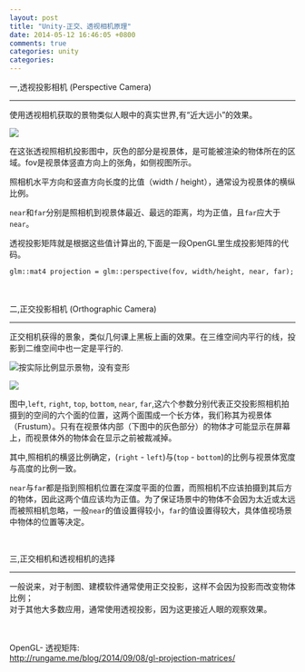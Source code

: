 ```yaml
---
layout: post
title: "Unity-正交、透视相机原理"
date: 2014-05-12 16:46:05 +0800
comments: true
categories: unity
categories: 
---
```


一,透视投影相机 (Perspective Camera)

---

使用透视相机获取的景物类似人眼中的真实世界,有“近大远小”的效果。

![](/images/2014/5/perspective-camera.jpg)


在这张透视照相机投影图中，灰色的部分是视景体，是可能被渲染的物体所在的区域。fov是视景体竖直方向上的张角，如侧视图所示。

照相机水平方向和竖直方向长度的比值（width / height），通常设为视景体的横纵比例。

`near`和`far`分别是照相机到视景体最近、最远的距离，均为正值，且`far`应大于`near`。

透视投影矩阵就是根据这些值计算出的,下面是一段OpenGL里生成投影矩阵的代码。

	glm::mat4 projection = glm::perspective(fov, width/height, near, far);

<!--more-->
<br><br>
二,正交投影相机 (Orthographic Camera)

---

正交相机获得的景象，类似几何课上黑板上画的效果。在三维空间内平行的线，投影到二维空间中也一定是平行的.

![按实际比例显示景物，没有变形](/images/2014/5/orthographic.png)

![](/images/2014/5/orthographic-camera.jpg)

图中,`left`, `right`, `top`, `bottom`, `near`, `far`,这六个参数分别代表正交投影照相机拍摄到的空间的六个面的位置，这两个面围成一个长方体，我们称其为视景体（Frustum）。只有在视景体内部（下图中的灰色部分）的物体才可能显示在屏幕上，而视景体外的物体会在显示之前被裁减掉。

其中,照相机的横竖比例确定，(`right` - `left`)与(`top` - `bottom`)的比例与视景体宽度与高度的比例一致。

`near`与`far`都是指到照相机位置在深度平面的位置，而照相机不应该拍摄到其后方的物体，因此这两个值应该均为正值。为了保证场景中的物体不会因为太近或太远而被照相机忽略，一般`near`的值设置得较小，`far`的值设置得较大，具体值视场景中物体的位置等决定。

<br>


三,正交相机和透视相机的选择

---

一般说来，对于制图、建模软件通常使用正交投影，这样不会因为投影而改变物体比例；<br>对于其他大多数应用，通常使用透视投影，因为这更接近人眼的观察效果。

<br><br>
OpenGL- 透视矩阵:<br>
<http://rungame.me/blog/2014/09/08/gl-projection-matrices/>